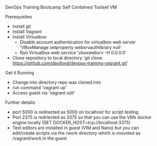 DevOps Training Bootcamp Self Contained Toolset VM


Prerequisites
- Install git
- Install Vagrant
- Install Virtualbox
    - Disable account authentication for virtualbox web server 'VBoxManage setproperty websrvauthlibrary null'
    - Run Virtualbox web service 'vboxwebsrv -H 0.0.0.0'
- Clone repository to local directory 'git clone https://github.com/davlloyd/devops-training-vagrant.git'


Get it Running
- Change into directory repo was cloned into
- run command 'vagrant up'
- Access guest via 'vagrant ssh'

Further details:
- port 5000 is redirected as 5000 on localhost for script testing
- Port 2375 is redriected as 3375 so that you can use the VMs docker engine locally (SET DOCKER_HOST=tcp://localhost:3375)
- Text editors are installed in guest (VIM and Nano) but you can edit/create scripts via the <clonedir>/work directory which is mounted as /vagrant/work in the guest



